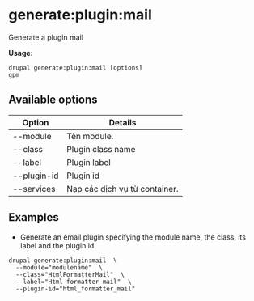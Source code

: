 # generate:plugin:mail
Generate a plugin mail

**Usage:**
```
drupal generate:plugin:mail [options]
gpm
```

## Available options
Option | Details
-------|-------------
--module | Tên module.
--class | Plugin class name
--label | Plugin label
--plugin-id | Plugin id
--services | Nạp các dịch vụ từ container.

## Examples
* Generate an email plugin specifying the module name, the class, its label and the plugin id
```
drupal generate:plugin:mail  \
  --module="modulename"  \
  --class="HtmlFormatterMail"  \
  --label="Html formatter mail"  \
  --plugin-id="html_formatter_mail"
```
